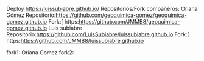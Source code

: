 Deploy
https://luissubiabre.github.io/
Repositorios/Fork compañeros:
Oriana Gómez
Repositorio:https://github.com/geoquimica-gomez/geoquimica-gomez.github.io
Fork:[ https:https://github.com/JMMB8/geoquimica-gomez.github.io
Luis subiabre
Repositorio:https://github.com/LuisSubiabre/luissubiabre.github.io
Fork:[ https:https://github.com/JMMB8/luissubiabre.github.io

fork1: Oriana Gomez
fork2:
